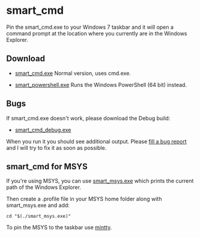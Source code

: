 smart_cmd
=========

Pin the smart_cmd.exe to your Windows 7 taskbar and it will open a command prompt at the location
where you currently are in the Windows Explorer.

Download
--------

* [smart_cmd.exe](http://watteimdocht.de/downloads/smart_cmd.exe) Normal version, uses cmd.exe.

* [smart_powershell.exe](https://github.com/downloads/jhasse/smart_cmd/smart_powershell.exe) Runs the Windows PowerShell (64 bit) instead.

Bugs
----

If smart_cmd.exe doesn't work, please download the Debug build:

* [smart_cmd_debug.exe](http://watteimdocht.de/downloads/smart_cmd_debug.exe)

When you run it you should see additional output. Please
[fill a bug report](https://github.com/jhasse/smart_cmd/issues/new) and I will try to fix it as soon
as possible.

smart_cmd for MSYS
------------------

If you're using MSYS, you can use
[smart_msys.exe](https://github.com/jhasse/smart_cmd/releases/download/v1.0/smart_msys.exe)
which prints the current path of the Windows Explorer.

Then create a .profile file in your MSYS home folder along with smart_msys.exe
and add:

```
cd "$(./smart_msys.exe)"
```

To pin the MSYS to the taskbar use [mintty](http://code.google.com/p/mintty/).
